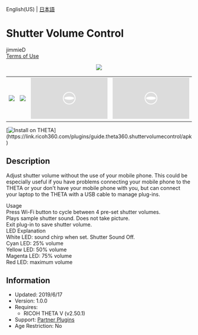 English(US) | [日本語](README.ja.md)

# Shutter Volume Control

jimmieD  
[Terms of Use](https://www.apache.org/licenses/LICENSE-2.0.html)

<div align="center"><img src="./1.png"><table><tr><td><img src="./2.png"></td><td><img src="./3.png"></td><td><img src="./4.png"></td><td><img src="./5.png"></td></tr></table></div>

[![Install on THETA](https://assets.ricoh360.com/image/upload/v1/front/theta/install-button.svg?)](https://link.ricoh360.com/plugins/guide.theta360.shuttervolumecontrol/apk)

## Description

<div id="plugin-description">

Adjust shutter volume without the use of your mobile phone. This could be especially useful if you have problems connecting your mobile phone to the THETA or your don't have your mobile phone with you, but can connect your laptop to the THETA with a USB cable to manage plug-ins.  
  
Usage  
Press Wi-Fi button to cycle between 4 pre-set shutter volumes.  
Plays sample shutter sound. Does not take picture.  
Exit plug-in to save shutter volume.  
LED Explanation  
White LED: sound chirp when set. Shutter Sound Off.  
Cyan LED: 25% volume  
Yellow LED: 50% volume  
Magenta LED: 75% volume  
Red LED: maximum volume  

</div>

## Information

- Updated: 2019/6/17
- Version: 1.0.0
- Requires:
  - RICOH THETA V (v2.50.1)
- Support: [Partner Plugins](https://community.theta360.guide/t/james-donahowers-shutter-volume-plug-in/4495)
- Age Restriction: No

